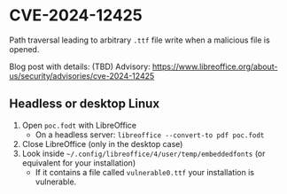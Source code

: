 # CVE-2024-12425

Path traversal leading to arbitrary `.ttf` file write when a malicious file is opened.

Blog post with details: (TBD)
Advisory: https://www.libreoffice.org/about-us/security/advisories/cve-2024-12425

## Headless or desktop Linux

1. Open `poc.fodt` with LibreOffice
    - On a headless server: `libreoffice --convert-to pdf poc.fodt`
2. Close LibreOffice (only in the desktop case)
3. Look inside `~/.config/libreoffice/4/user/temp/embeddedfonts` (or equivalent for your installation)
    - If it contains a file called `vulnerable0.ttf` your installation is vulnerable.

